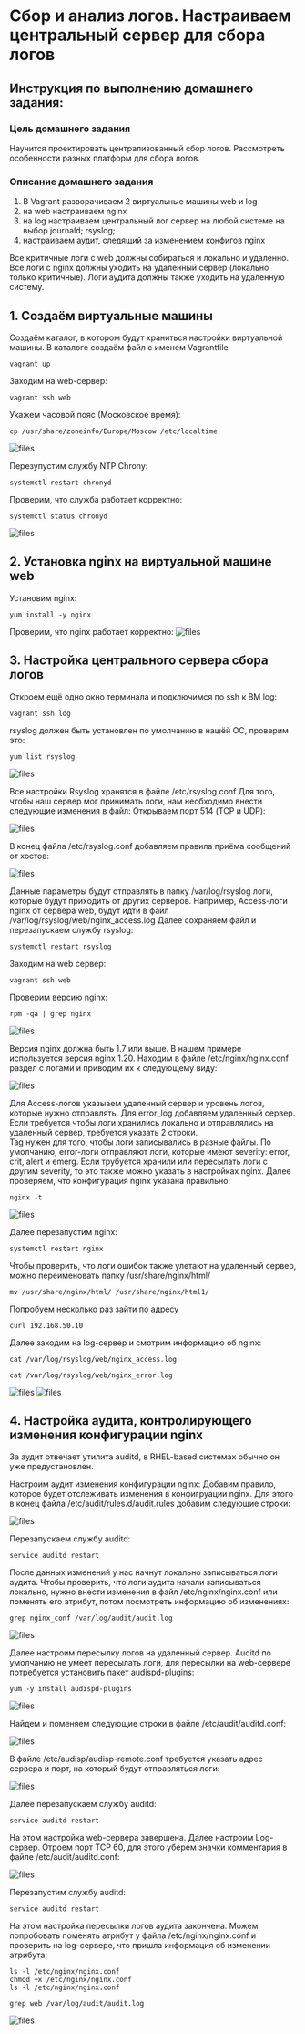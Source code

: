 # Сбор и анализ логов. Настраиваем центральный сервер для сбора логов

## Инструкция по выполнению домашнего задания:

### Цель домашнего задания

Научится проектировать централизованный сбор логов. Рассмотреть особенности разных платформ для сбора логов.

### Описание домашнего задания
1. В Vagrant разворачиваем 2 виртуальные машины web и log
2. на web настраиваем nginx
3. на log настраиваем центральный лог сервер на любой системе на выбор
journald;
rsyslog;
4. настраиваем аудит, следящий за изменением конфигов nginx 

Все критичные логи с web должны собираться и локально и удаленно.
Все логи с nginx должны уходить на удаленный сервер (локально только критичные).
Логи аудита должны также уходить на удаленную систему.


## 1. Создаём виртуальные машины

Создаём каталог, в котором будут храниться настройки виртуальной машины. В каталоге создаём файл с именем Vagrantfile
```
vagrant up
```
Заходим на web-сервер: 
```
vagrant ssh web
```
Укажем часовой пояс (Московское время):
```
cp /usr/share/zoneinfo/Europe/Moscow /etc/localtime
```
![files](img/1.JPG)

Перезупустим службу NTP Chrony:
```
systemctl restart chronyd
```
Проверим, что служба работает корректно:
```
systemctl status chronyd
```
![files](img/2.JPG)

## 2. Установка nginx на виртуальной машине web

Установим nginx: 
```
yum install -y nginx
```
Проверим, что nginx работает корректно:
![files](img/3.JPG)

## 3. Настройка центрального сервера сбора логов

Откроем ещё одно окно терминала и подключимся по ssh к ВМ log: 
```
vagrant ssh log
```
rsyslog должен быть установлен по умолчанию в нашёй ОС, проверим это:
```
yum list rsyslog
```
![files](img/4.JPG)

Все настройки Rsyslog хранятся в файле /etc/rsyslog.conf 
Для того, чтобы наш сервер мог принимать логи, нам необходимо внести следующие изменения в файл: 
Открываем порт 514 (TCP и UDP):

![files](img/5.JPG)

В конец файла /etc/rsyslog.conf добавляем правила приёма сообщений от хостов:

![files](img/6.JPG)

Данные параметры будут отправлять в папку /var/log/rsyslog логи, которые будут приходить от других серверов. Например, Access-логи nginx от сервера web, будут идти в файл /var/log/rsyslog/web/nginx_access.log
Далее сохраняем файл и перезапускаем службу rsyslog:

```
systemctl restart rsyslog
```
Заходим на web сервер:
```
vagrant ssh web
```
Проверим версию nginx:
```
rpm -qa | grep nginx
```
![files](img/7.JPG)

Версия nginx должна быть 1.7 или выше. В нашем примере используется версия nginx 1.20. 
Находим в файле /etc/nginx/nginx.conf раздел с логами и приводим их к следующему виду:

![files](img/8.JPG)

Для Access-логов указыаем удаленный сервер и уровень логов, которые нужно отправлять. Для error_log добавляем удаленный сервер. Если требуется чтобы логи хранились локально и отправлялись на удаленный сервер, требуется указать 2 строки. 	
Tag нужен для того, чтобы логи записывались в разные файлы.
По умолчанию, error-логи отправляют логи, которые имеют severity: error, crit, alert и emerg. Если трубуется хранили или пересылать логи с другим severity, то это также можно указать в настройках nginx. 
Далее проверяем, что конфигурация nginx указана правильно:
```
nginx -t
```
![files](img/9.JPG)

Далее перезапустим nginx:
```
systemctl restart nginx
```

Чтобы проверить, что логи ошибок также улетают на удаленный сервер, можно переименовать папку /usr/share/nginx/html/
```
mv /usr/share/nginx/html/ /usr/share/nginx/html1/
```
Попробуем несколько раз зайти по адресу 
```
curl 192.168.50.10
```
Далее заходим на log-сервер и смотрим информацию об nginx:
```
cat /var/log/rsyslog/web/nginx_access.log 
```
```
cat /var/log/rsyslog/web/nginx_error.log 
```
![files](img/10.JPG)
![files](img/11.JPG)

## 4. Настройка аудита, контролирующего изменения конфигурации nginx

За аудит отвечает утилита auditd, в RHEL-based системах обычно он уже предустановлен.

Настроим аудит изменения конфигурации nginx:
Добавим правило, которое будет отслеживать изменения в конфигруации nginx. Для этого в конец файла /etc/audit/rules.d/audit.rules добавим следующие строки:

![files](img/12.JPG)

Перезапускаем службу auditd: 
```
service auditd restart
```
После данных изменений у нас начнут локально записываться логи аудита. Чтобы проверить, что логи аудита начали записываться локально, нужно внести изменения в файл /etc/nginx/nginx.conf или поменять его атрибут, потом посмотреть информацию об изменениях:
```
grep nginx_conf /var/log/audit/audit.log
```

![files](img/13.JPG)

Далее настроим пересылку логов на удаленный сервер. Auditd по умолчанию не умеет пересылать логи, для пересылки на web-сервере потребуется установить пакет audispd-plugins: 

```
yum -y install audispd-plugins
```

![files](img/14.JPG)

Найдем и поменяем следующие строки в файле /etc/audit/auditd.conf: 

![files](img/15.JPG)

В файле /etc/audisp/audisp-remote.conf требуется указать адрес сервера и порт, на который будут отправляться логи:

![files](img/16.JPG)

Далее перезапускаем службу auditd: 
```
service auditd restart
```
На этом настройка web-сервера завершена. Далее настроим Log-сервер.
Отроем порт TCP 60, для этого уберем значки комментария в файле /etc/audit/auditd.conf:

![files](img/17.JPG)

Перезапустим службу auditd: 
```
service auditd restart
```

На этом настройка пересылки логов аудита закончена. Можем попробовать поменять атрибут у файла /etc/nginx/nginx.conf и проверить на log-сервере, что пришла информация об изменении атрибута:
```
ls -l /etc/nginx/nginx.conf
chmod +x /etc/nginx/nginx.conf
ls -l /etc/nginx/nginx.conf
```
```
grep web /var/log/audit/audit.log
```

![files](img/18.JPG)

